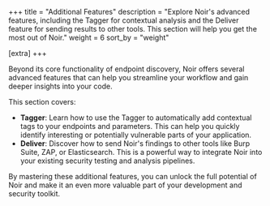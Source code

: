 +++
title = "Additional Features"
description = "Explore Noir's advanced features, including the Tagger for contextual analysis and the Deliver feature for sending results to other tools. This section will help you get the most out of Noir."
weight = 6
sort_by = "weight"

[extra]
+++

Beyond its core functionality of endpoint discovery, Noir offers several advanced features that can help you streamline your workflow and gain deeper insights into your code.

This section covers:

*   **Tagger**: Learn how to use the Tagger to automatically add contextual tags to your endpoints and parameters. This can help you quickly identify interesting or potentially vulnerable parts of your application.
*   **Deliver**: Discover how to send Noir's findings to other tools like Burp Suite, ZAP, or Elasticsearch. This is a powerful way to integrate Noir into your existing security testing and analysis pipelines.

By mastering these additional features, you can unlock the full potential of Noir and make it an even more valuable part of your development and security toolkit.
